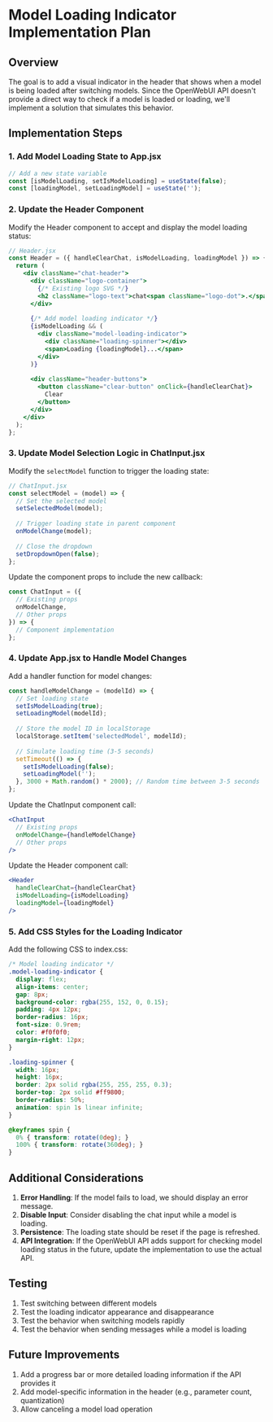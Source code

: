 # Model Loading Indicator Implementation Plan

## Overview

The goal is to add a visual indicator in the header that shows when a model is being loaded after switching models. Since the OpenWebUI API doesn't provide a direct way to check if a model is loaded or loading, we'll implement a solution that simulates this behavior.

## Implementation Steps

### 1. Add Model Loading State to App.jsx

```jsx
// Add a new state variable
const [isModelLoading, setIsModelLoading] = useState(false);
const [loadingModel, setLoadingModel] = useState('');
```

### 2. Update the Header Component

Modify the Header component to accept and display the model loading status:

```jsx
// Header.jsx
const Header = ({ handleClearChat, isModelLoading, loadingModel }) => {
  return (
    <div className="chat-header">
      <div className="logo-container">
        {/* Existing logo SVG */}
        <h2 className="logo-text">chat<span className="logo-dot">.</span>sadoway</h2>
      </div>
      
      {/* Add model loading indicator */}
      {isModelLoading && (
        <div className="model-loading-indicator">
          <div className="loading-spinner"></div>
          <span>Loading {loadingModel}...</span>
        </div>
      )}
      
      <div className="header-buttons">
        <button className="clear-button" onClick={handleClearChat}>
          Clear
        </button>
      </div>
    </div>
  );
};
```

### 3. Update Model Selection Logic in ChatInput.jsx

Modify the `selectModel` function to trigger the loading state:

```jsx
// ChatInput.jsx
const selectModel = (model) => {
  // Set the selected model
  setSelectedModel(model);
  
  // Trigger loading state in parent component
  onModelChange(model);
  
  // Close the dropdown
  setDropdownOpen(false);
};
```

Update the component props to include the new callback:

```jsx
const ChatInput = ({
  // Existing props
  onModelChange,
  // Other props
}) => {
  // Component implementation
};
```

### 4. Update App.jsx to Handle Model Changes

Add a handler function for model changes:

```jsx
const handleModelChange = (modelId) => {
  // Set loading state
  setIsModelLoading(true);
  setLoadingModel(modelId);
  
  // Store the model ID in localStorage
  localStorage.setItem('selectedModel', modelId);
  
  // Simulate loading time (3-5 seconds)
  setTimeout(() => {
    setIsModelLoading(false);
    setLoadingModel('');
  }, 3000 + Math.random() * 2000); // Random time between 3-5 seconds
};
```

Update the ChatInput component call:

```jsx
<ChatInput
  // Existing props
  onModelChange={handleModelChange}
  // Other props
/>
```

Update the Header component call:

```jsx
<Header 
  handleClearChat={handleClearChat} 
  isModelLoading={isModelLoading}
  loadingModel={loadingModel}
/>
```

### 5. Add CSS Styles for the Loading Indicator

Add the following CSS to index.css:

```css
/* Model loading indicator */
.model-loading-indicator {
  display: flex;
  align-items: center;
  gap: 8px;
  background-color: rgba(255, 152, 0, 0.15);
  padding: 4px 12px;
  border-radius: 16px;
  font-size: 0.9rem;
  color: #f0f0f0;
  margin-right: 12px;
}

.loading-spinner {
  width: 16px;
  height: 16px;
  border: 2px solid rgba(255, 255, 255, 0.3);
  border-top: 2px solid #ff9800;
  border-radius: 50%;
  animation: spin 1s linear infinite;
}

@keyframes spin {
  0% { transform: rotate(0deg); }
  100% { transform: rotate(360deg); }
}
```

## Additional Considerations

1. **Error Handling**: If the model fails to load, we should display an error message.
2. **Disable Input**: Consider disabling the chat input while a model is loading.
3. **Persistence**: The loading state should be reset if the page is refreshed.
4. **API Integration**: If the OpenWebUI API adds support for checking model loading status in the future, update the implementation to use the actual API.

## Testing

1. Test switching between different models
2. Test the loading indicator appearance and disappearance
3. Test the behavior when switching models rapidly
4. Test the behavior when sending messages while a model is loading

## Future Improvements

1. Add a progress bar or more detailed loading information if the API provides it
2. Add model-specific information in the header (e.g., parameter count, quantization)
3. Allow canceling a model load operation
